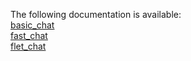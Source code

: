 
The following documentation is available:  
[basic_chat](basic_chat.md)  
[fast_chat](fast_chat.md)  
[flet_chat](flet_chat.md)